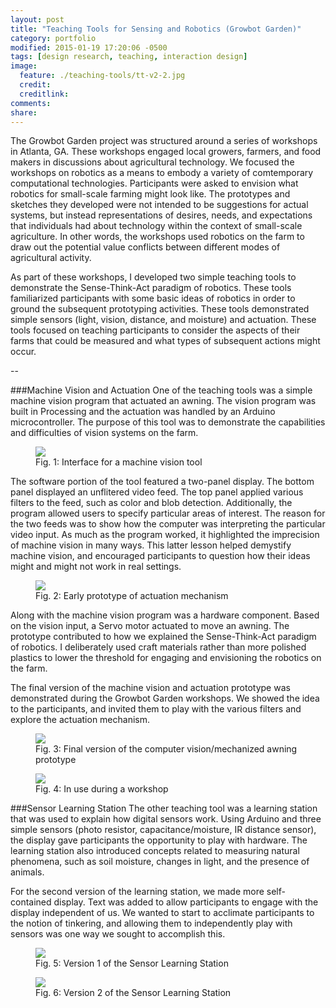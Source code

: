 ```yaml
---
layout: post
title: "Teaching Tools for Sensing and Robotics (Growbot Garden)"
category: portfolio
modified: 2015-01-19 17:20:06 -0500
tags: [design research, teaching, interaction design]
image:
  feature: ./teaching-tools/tt-v2-2.jpg
  credit: 
  creditlink: 
comments: 
share: 
---
```


The Growbot Garden project was structured around a series of workshops in Atlanta, GA. These workshops engaged local growers, farmers, and food makers in discussions about agricultural technology. We focused the workshops on robotics as a means to embody a variety of comtemporary computational technologies. Participants were asked to envision what robotics for small-scale farming might look like. The prototypes and sketches they developed were not intended to be suggestions for actual systems, but instead representations of desires, needs, and expectations that individuals had about technology within the context of small-scale agriculture. In other words, the workshops used robotics on the farm to draw out the potential value conflicts between different modes of agricultural activity.

As part of these workshops, I developed two simple teaching tools to demonstrate the Sense-Think-Act paradigm of robotics. These tools familiarized participants with some basic ideas of robotics in order to ground the subsequent prototyping activities. These tools demonstrated simple sensors (light, vision, distance, and moisture) and actuation. These tools focused on teaching participants to consider the aspects of their farms that could be measured and what types of subsequent actions might occur. 

--

###Machine Vision and Actuation
One of the teaching tools was a simple machine vision program that actuated an awning. The vision program was built in Processing and the actuation was handled by an Arduino microcontroller. The purpose of this tool was to demonstrate the capabilities and difficulties of vision systems on the farm. 

<figure>
	<img src="/images/teaching-tools/tt-interface.jpg">
	<figcaption>Fig. 1: Interface for a machine vision tool</figcaption>
</figure>

The software portion of the tool featured a two-panel display. The bottom panel displayed an unflitered video feed. The top panel applied various filters to the feed, such as color and blob detection. Additionally, the program allowed users to specify particular areas of interest. The reason for the two feeds was to show how the computer was interpreting the particular video input. As much as the program worked, it highlighted the imprecision of machine vision in many ways. This latter lesson helped demystify machine vision, and encouraged participants to question how their ideas might and might not work in real settings.

<figure>
	<img src="/images/teaching-tools/tt-v1-1.jpg">
	<figcaption>Fig. 2: Early prototype of actuation mechanism</figcaption>
</figure>

Along with the machine vision program was a hardware component. Based on the vision input, a Servo motor actuated to move an awning. The prototype contributed to how we explained the Sense-Think-Act paradigm of robotics. I deliberately used craft materials rather than more polished plastics to lower the threshold for engaging and envisioning the robotics on the farm.

The final version of the machine vision and actuation prototype was demonstrated during the Growbot Garden workshops. We showed the idea to the participants, and invited them to play with the various filters and explore the actuation mechanism.

<figure>
	<img src="/images/teaching-tools/tt-v1-2.jpg">
	<figcaption>Fig. 3: Final version of the computer vision/mechanized awning prototype</figcaption>
</figure>
<figure>
	<img src="/images/teaching-tools/tt-v1-5.jpg">
	<figcaption>Fig. 4: In use during a workshop</figcaption>
</figure>


###Sensor Learning Station
The other teaching tool was a learning station that was used to explain how digital sensors work. Using Arduino and three simple sensors (photo resistor, capacitance/moisture, IR distance sensor), the display gave participants the opportunity to play with hardware. The learning station also introduced concepts related to measuring natural phenomena, such as soil moisture, changes in light, and the presence of animals.

For the second version of the learning station, we made  more self-contained display. Text was added to allow participants to engage with the display independent of us. We wanted to start to acclimate participants to the notion of tinkering, and allowing them to independently play with sensors was one way we sought to accomplish this.

<figure>
	<img src="/images/teaching-tools/tt-v1-3.jpg">
	<figcaption>Fig. 5: Version 1 of the Sensor Learning Station</figcaption>
</figure>

<figure>
	<img src="/images/teaching-tools/tt-v2-1.jpg">
	<figcaption>Fig. 6: Version 2 of the Sensor Learning Station</figcaption>
</figure>
